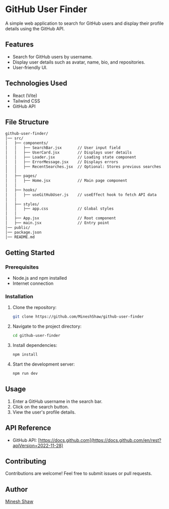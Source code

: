 # GitHub User Finder

A simple web application to search for GitHub users and display their profile details using the GitHub API.

## Features
- Search for GitHub users by username.
- Display user details such as avatar, name, bio, and repositories.
- User-friendly UI.

## Technologies Used
- React (Vite)
- Tailwind CSS
- GitHub API

## File Structure
```sh
github-user-finder/
│── src/
│   ├── components/
│   │   ├── SearchBar.jsx       // User input field
│   │   ├── UserCard.jsx        // Displays user details
│   │   ├── Loader.jsx          // Loading state component
│   │   ├── ErrorMessage.jsx    // Displays errors
│   │   ├── RecentSearches.jsx  // Optional: Stores previous searches
│   │
│   ├── pages/
│   │   ├── Home.jsx            // Main page component
│   │
│   ├── hooks/
│   │   ├── useGitHubUser.js    // useEffect hook to fetch API data
│   │
│   ├── styles/
│   │   ├── app.css             // Global styles
│   │
│   ├── App.jsx                 // Root component
│   ├── main.jsx                // Entry point
│── public/
│── package.json
│── README.md

```

## Getting Started

### Prerequisites
- Node.js and npm installed
- Internet connection

### Installation
1. Clone the repository:
   ```sh
   git clone https://github.com/MineshShaw/github-user-finder
   ```
2. Navigate to the project directory:
   ```sh
   cd github-user-finder
   ```
3. Install dependencies:
   ```sh
   npm install
   ```
4. Start the development server:
   ```sh
   npm run dev
   ```

## Usage
1. Enter a GitHub username in the search bar.
2. Click on the search button.
3. View the user's profile details.

## API Reference
- GitHub API: [https://docs.github.com](https://docs.github.com/en/rest?apiVersion=2022-11-28)

## Contributing
Contributions are welcome! Feel free to submit issues or pull requests.

## Author
[Minesh Shaw](https://github.com/MineshShaw)
